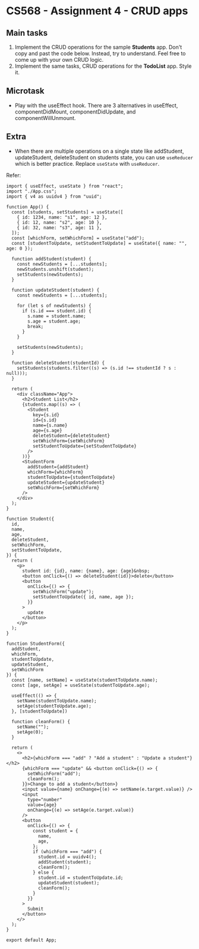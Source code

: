 # CS568 - Assignment 4 - CRUD apps

## Main tasks
1. Implement the CRUD operations for the sample **Students** app. Don't copy and past the code below. Instead, try to understand. Feel free to come up with your own CRUD logic.
2. Implement the same tasks, CRUD operations for the **TodoList** app. Style it.

## Microtask
* Play with the useEffect hook. There are 3 alternatives in useEffect, componentDidMount, componentDidUpdate, and componentWillUnmount.

## Extra
* When there are multiple operations on a single state like addStudent, updateStudent, deleteStudent on students state, you can use `useReducer` which is better practice. Replace `useState` with `useReducer`.

Refer:
```
import { useEffect, useState } from "react";
import "./App.css";
import { v4 as uuidv4 } from "uuid";

function App() {
  const [students, setStudents] = useState([
    { id: 1234, name: "s1", age: 12 },
    { id: 12, name: "s2", age: 10 },
    { id: 32, name: "s3", age: 11 },
  ]);
  const [whichForm, setWhichForm] = useState("add");
  const [studentToUpdate, setStudentToUpdate] = useState({ name: "", age: 0 });

  function addStudent(student) {
    const newStudents = [...students];
    newStudents.unshift(student);
    setStudents(newStudents);
  }

  function updateStudent(student) {
    const newStudents = [...students];

    for (let s of newStudents) {
      if (s.id === student.id) {
        s.name = student.name;
        s.age = student.age;
        break;
      }
    }

    setStudents(newStudents);
  }

  function deleteStudent(studentId) {
    setStudents(students.filter((s) => (s.id !== studentId ? s : null)));
  }

  return (
    <div className="App">
      <h2>Student List</h2>
      {students.map((s) => (
        <Student
          key={s.id}
          id={s.id}
          name={s.name}
          age={s.age}
          deleteStudent={deleteStudent}
          setWhichForm={setWhichForm}
          setStudentToUpdate={setStudentToUpdate}
        />
      ))}
      <StudentForm
        addStudent={addStudent}
        whichForm={whichForm}
        studentToUpdate={studentToUpdate}
        updateStudent={updateStudent}
        setWhichForm={setWhichForm}
      />
    </div>
  );
}

function Student({
  id,
  name,
  age,
  deleteStudent,
  setWhichForm,
  setStudentToUpdate,
}) {
  return (
    <p>
      student id: {id}, name: {name}, age: {age}&nbsp;
      <button onClick={() => deleteStudent(id)}>delete</button>
      <button
        onClick={() => {
          setWhichForm("update");
          setStudentToUpdate({ id, name, age });
        }}
      >
        update
      </button>
    </p>
  );
}

function StudentForm({
  addStudent,
  whichForm,
  studentToUpdate,
  updateStudent,
  setWhichForm
}) {
  const [name, setName] = useState(studentToUpdate.name);
  const [age, setAge] = useState(studentToUpdate.age);

  useEffect(() => {
    setName(studentToUpdate.name);
    setAge(studentToUpdate.age);
  }, [studentToUpdate])

  function cleanForm() {
    setName("");
    setAge(0);
  }

  return (
    <>
      <h2>{whichForm === "add" ? "Add a student" : "Update a student"}</h2>
      {whichForm === "update" && <button onClick={() => {
        setWhichForm("add");
        cleanForm();
      }}>Change to add a student</button>}
      <input value={name} onChange={(e) => setName(e.target.value)} />
      <input
        type="number"
        value={age}
        onChange={(e) => setAge(e.target.value)}
      />
      <button
        onClick={() => {
          const student = {
            name,
            age,
          };
          if (whichForm === "add") {
            student.id = uuidv4();
            addStudent(student);
            cleanForm();
          } else {
            student.id = studentToUpdate.id;
            updateStudent(student);
            cleanForm();
          }
        }}
      >
        Submit
      </button>
    </>
  );
}

export default App;

```
